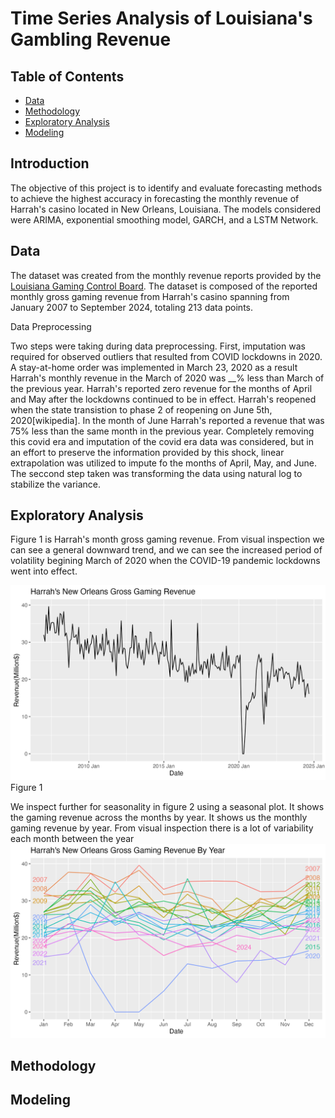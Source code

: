 # Time Series Analysis of Louisiana's Gambling Revenue

## Table of Contents
- [Data](#data)
- [Methodology](#methodology)
- [Exploratory Analysis](#exploratory-analysis)
- [Modeling](#modeling)

## Introduction
<p> The objective of this project is to identify and evaluate forecasting methods to achieve the highest accuracy in forecasting the monthly revenue of Harrah's casino located in New Orleans, Louisiana. The models considered were ARIMA, exponential smoothing model, GARCH, and a LSTM Network. 

## Data  
<p>The dataset was created from the monthly revenue reports provided by the <a href="https://lgcb.dps.louisiana.gov/revenue_reports.htm" target="_blank">Louisiana Gaming Control Board</a>. The dataset is composed of the reported monthly gross gaming revenue from Harrah's casino spanning from January 2007 to September 2024, totaling 213 data points. 

Data Preprocessing

Two steps were taking during data preprocessing. First, imputation was required for observed outliers that resulted from COVID lockdowns in 2020. A stay-at-home order was implemented in March 23, 2020 as a result Harrah's monthly revenue in the March of 2020 was __% less than March of the previous year. Harrah's reported zero revenue for the months of April and May after the lockdowns continued to be in effect. Harrah's reopened when the state transistion to phase 2 of reopening on June 5th, 2020[wikipedia]. In the month of June Harrah's reported a revenue that was 75% less than the same month in the previous year. Completely removing this covid era and imputation of the covid era data was considered, but in an effort to preserve the information provided by this shock, linear extrapolation was utilized to impute fo the months of April, May, and June. The seccond step taken was transforming the data using natural log to stabilize the variance. 

</p>


## Exploratory Analysis

Figure 1 is Harrah's month gross gaming revenue. From visual inspection we can see a general downward trend, and we can see the increased period of volatility begining March of 2020 when the COVID-19 pandemic lockdowns went into effect.  

![Figure 1](Images/plot_raw.png)
Figure 1

We inspect further for seasonality in figure 2 using a seasonal plot. It shows the gaming revenue across the months by year. It shows us the monthly gaming revenue by year. From visual inspection there is a lot of variability each month between the year
![Figure 2](Images/plot_raw_year.png)

## Methodology

## Modeling

















